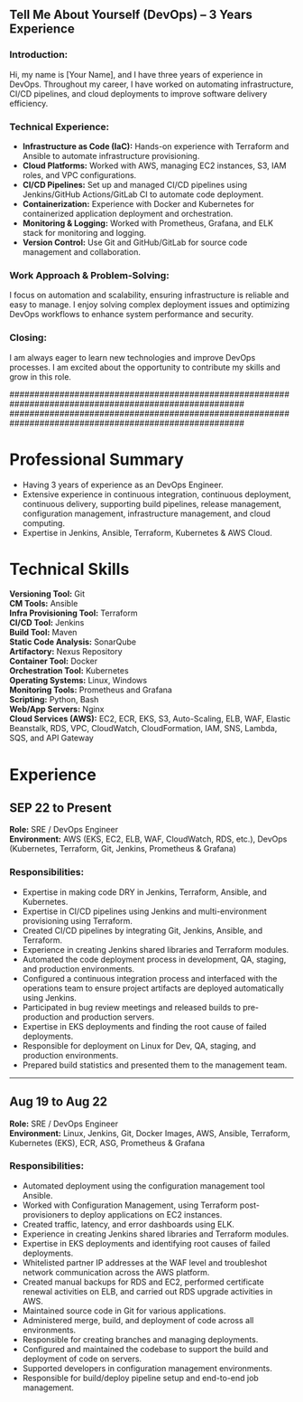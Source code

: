 ## **Tell Me About Yourself (DevOps) – 3 Years Experience**

### **Introduction:**
Hi, my name is [Your Name], and I have three years of experience in DevOps. Throughout my career, I have worked on automating infrastructure, CI/CD pipelines, and cloud deployments to improve software delivery efficiency.

### **Technical Experience:**
- **Infrastructure as Code (IaC):** Hands-on experience with Terraform and Ansible to automate infrastructure provisioning.
- **Cloud Platforms:** Worked with AWS, managing EC2 instances, S3, IAM roles, and VPC configurations.
- **CI/CD Pipelines:** Set up and managed CI/CD pipelines using Jenkins/GitHub Actions/GitLab CI to automate code deployment.
- **Containerization:** Experience with Docker and Kubernetes for containerized application deployment and orchestration.
- **Monitoring & Logging:** Worked with Prometheus, Grafana, and ELK stack for monitoring and logging.
- **Version Control:** Use Git and GitHub/GitLab for source code management and collaboration.

### **Work Approach & Problem-Solving:**
I focus on automation and scalability, ensuring infrastructure is reliable and easy to manage. I enjoy solving complex deployment issues and optimizing DevOps workflows to enhance system performance and security.

### **Closing:**
I am always eager to learn new technologies and improve DevOps processes. I am excited about the opportunity to contribute my skills and grow in this role.

#######################################################################################################
#######################################################################################################

# Professional Summary

- Having 3 years of experience as an DevOps Engineer.
- Extensive experience in continuous integration, continuous deployment, continuous delivery, supporting build pipelines, release management, configuration management, infrastructure management, and cloud computing.
- Expertise in Jenkins, Ansible, Terraform, Kubernetes & AWS Cloud.

# Technical Skills

**Versioning Tool:** Git  
**CM Tools:** Ansible  
**Infra Provisioning Tool:** Terraform  
**CI/CD Tool:** Jenkins  
**Build Tool:** Maven  
**Static Code Analysis:** SonarQube  
**Artifactory:** Nexus Repository  
**Container Tool:** Docker  
**Orchestration Tool:** Kubernetes  
**Operating Systems:** Linux, Windows  
**Monitoring Tools:** Prometheus and Grafana  
**Scripting:** Python, Bash  
**Web/App Servers:** Nginx  
**Cloud Services (AWS):** EC2, ECR, EKS, S3, Auto-Scaling, ELB, WAF, Elastic Beanstalk, RDS, VPC, CloudWatch, CloudFormation, IAM, SNS, Lambda, SQS, and API Gateway

# Experience

## SEP 22 to Present
**Role:** SRE / DevOps Engineer  
**Environment:** AWS (EKS, EC2, ELB, WAF, CloudWatch, RDS, etc.), DevOps (Kubernetes, Terraform, Git, Jenkins, Prometheus & Grafana)

### **Responsibilities:**
- Expertise in making code DRY in Jenkins, Terraform, Ansible, and Kubernetes.
- Expertise in CI/CD pipelines using Jenkins and multi-environment provisioning using Terraform.
- Created CI/CD pipelines by integrating Git, Jenkins, Ansible, and Terraform.
- Experience in creating Jenkins shared libraries and Terraform modules.
- Automated the code deployment process in development, QA, staging, and production environments.
- Configured a continuous integration process and interfaced with the operations team to ensure project artifacts are deployed automatically using Jenkins.
- Participated in bug review meetings and released builds to pre-production and production servers.
- Expertise in EKS deployments and finding the root cause of failed deployments.
- Responsible for deployment on Linux for Dev, QA, staging, and production environments.
- Prepared build statistics and presented them to the management team.

---

## Aug 19 to Aug 22
**Role:** SRE / DevOps Engineer  
**Environment:** Linux, Jenkins, Git, Docker Images, AWS, Ansible, Terraform, Kubernetes (EKS), ECR, ASG, Prometheus & Grafana

### **Responsibilities:**
- Automated deployment using the configuration management tool Ansible.
- Worked with Configuration Management, using Terraform post-provisioners to deploy applications on EC2 instances.
- Created traffic, latency, and error dashboards using ELK.
- Experience in creating Jenkins shared libraries and Terraform modules.
- Expertise in EKS deployments and identifying root causes of failed deployments.
- Whitelisted partner IP addresses at the WAF level and troubleshot network communication across the AWS platform.
- Created manual backups for RDS and EC2, performed certificate renewal activities on ELB, and carried out RDS upgrade activities in AWS.
- Maintained source code in Git for various applications.
- Administered merge, build, and deployment of code across all environments.
- Responsible for creating branches and managing deployments.
- Configured and maintained the codebase to support the build and deployment of code on servers.
- Supported developers in configuration management environments.
- Responsible for build/deploy pipeline setup and end-to-end job management.



